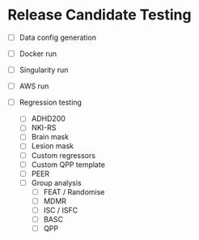 # Release Candidate Testing

- [ ] Data config generation
- [ ] Docker run
- [ ] Singularity run
- [ ] AWS run

- [ ] Regression testing
  - [ ] ADHD200
  - [ ] NKI-RS
  - [ ] Brain mask
  - [ ] Lesion mask
  - [ ] Custom regressors
  - [ ] Custom QPP template
  - [ ] PEER
  - [ ] Group analysis
    - [ ] FEAT / Randomise
    - [ ] MDMR
    - [ ] ISC / ISFC
    - [ ] BASC
    - [ ] QPP
